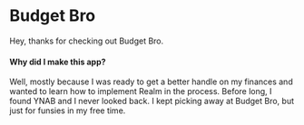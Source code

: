 # Budget Bro
Hey, thanks for checking out Budget Bro.

#### Why did I make this app?
Well, mostly because I was ready to get a better handle on my finances and wanted to learn how to implement Realm in the process. Before long, I found YNAB and I never looked back. I kept picking away at Budget Bro, but just for funsies in my free time.
